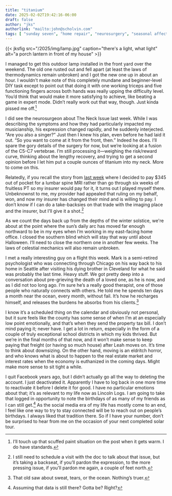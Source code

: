 ```yaml
---
title: "titanium"
date: 2025-02-02T19:42:16-06:00
draft: false
author: "jks"
authorlink: "mailto:john@scholvin.com"
tags: [ "sunday seven", "home repair", "neurosurgery", "seasonal affective disorder", "social media" ]
---
```

{{< jksfig src="/2025/img/lamp.jpg" caption="there's a light, what light" alt="a porch lantern in front of my house" >}}

[](#one)I managed to get this outdoor lamp installed in the front yard over the weekend. The old one rusted out and fell apart (at least the laws of thermodynamics remain unbroken) and I got the new one up in about an hour. I wouldn’t make note of this completely mundane and beginner-level DIY task except to point out that doing it with one working triceps and five functioning fingers across both hands was really upping the difficulty level. You’d think that would make it more satisfying to achieve, like beating a game in expert mode. Didn’t really work out that way, though. Just kinda pissed me off.[^1]

[](#two)I did see the neurosurgeon about The Neck Issue last week. While I was describing the symptoms and how they had particularly impacted my musicianship, his expression changed rapidly, and he suddenly interjected. “Are you also a singer?” Just then I knew his plan, even before he had laid it out. “So you want to come at it from the front, then.” Indeed he does. I’ll spare the gory details of the surgery for now, but we’re looking at a fusion of the C5-C7 vertebrae. I’m still processing it—weighing the risk/reward curve, thinking about the lengthy recovery, and trying to get a second opinion before I let him put a couple ounces of titanium into my neck. More to come on this.

[](#three)Relatedly, if you recall the story from [last week](https://scholvin.com/posts/2025/01/26/championship-sunday#four) where I decided to pay $345 out of pocket for a lumbar spine MRI rather than go through six weeks of fruitless PT so my insurer would pay for it, it turns out I played myself there. Unbeknownst to me, my provider had appealed that ruling on my behalf, won, and now my insurer has changed their mind and is willing to pay. I don’t know if I can do a take-backsies on that trade with the imaging place and the insurer, but I’ll give it a shot.[^2]

[](#four)As we count the days back up from the depths of the winter solstice, we're about at the point where the sun’s daily arc has moved far enough northward to be in my eyes when I’m working in my east-facing home office. I closed the southern blind which will stay that way until about Halloween. I’ll need to close the northern one in another few weeks. The laws of celestial mechanics will also remain unbroken. 

[](#five)I met a really interesting guy on a flight this week. Mark is a semi-retired psychologist who was connecting through Chicago on his way back to his home in Seattle after visiting his dying brother in Cleveland for what he said was probably the last time. Heavy stuff. We got pretty deep into a conversation about pre-grieving the death of a loved one, as he is now, and as I did not too long ago. I’m sure he’s a really good therapist, one of those people who naturally connects with others. He told me he spends ten days a month near the ocean, every month, without fail. It’s how he recharges himself, and releases the burdens he absorbs from his clients.[^3]

[](#six)I know it’s a scheduled thing on the calendar and obviously not personal, but it sure feels like the county has some sense of when I’m at an especially low point emotionally, and that’s when they send the property tax bill. I don’t mind paying it; never have. I get a lot in return, especially in the form of a couple of truly exceptional school districts in which my kids thrived. But we’re in the final months of that now, and it won’t make sense to keep paying that freight (or having so much house) after Leah moves on. It’s time to think about downsizing. On the other hand, moving is an eldritch horror, and who knows what is about to happen to the real estate market and interest rates when the economy is euthanized in the coming days. Might make more sense to sit tight a while.

[](#seven)I quit Facebook years ago, but I didn’t actually go all the way to deleting the account. I just deactivated it. Apparently I have to log back in one more time to reactivate it before I delete it for good. I have no particular emotions about that; it’s as relevant to my life now as Lincoln Logs. I am going to take that logged in opportunity to note the birthdays of as many of my friends as I can still get.[^4] As the social media era of my life has mostly come to an end, I feel like one way to try to stay connected will be to reach out on people’s birthdays. I always liked that tradition there. So if I have your number, don’t be surprised to hear from me on the occasion of your next completed solar tour.

[^1]: I’ll touch up that scuffed paint situation on the post when it gets warm. I do have standards.
[^2]: I still need to schedule a visit with the doc to talk about that issue, but it’s taking a backseat, if you’ll pardon the expression, to the more pressing issue, if you’ll pardon me again, a couple of feet north.
[^3]: That old saw about sweat, tears, or the ocean. Nothing’s truer.
[^4]: Assuming that data is still there? Gotta be? Right?

